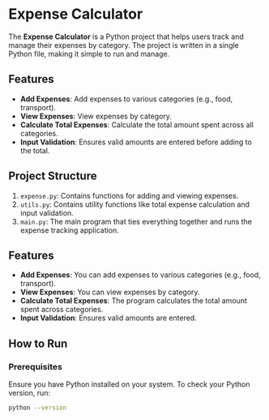 # Expense Calculator

The **Expense Calculator** is a Python project that helps users track and manage their expenses by category. The project is written in a single Python file, making it simple to run and manage.

## Features

- **Add Expenses**: Add expenses to various categories (e.g., food, transport).
- **View Expenses**: View expenses by category.
- **Calculate Total Expenses**: Calculate the total amount spent across all categories.
- **Input Validation**: Ensures valid amounts are entered before adding to the total.

## Project Structure

1. `expense.py`: Contains functions for adding and viewing expenses.
2. `utils.py`: Contains utility functions like total expense calculation and input validation.
3. `main.py`: The main program that ties everything together and runs the expense tracking application.



## Features

- **Add Expenses**: You can add expenses to various categories (e.g., food, transport).
- **View Expenses**: You can view expenses by category.
- **Calculate Total Expenses**: The program calculates the total amount spent across categories.
- **Input Validation**: Ensures valid amounts are entered.

## How to Run

### Prerequisites

Ensure you have Python installed on your system. To check your Python version, run:

```bash
python --version
